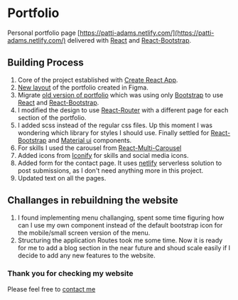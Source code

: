 # Portfolio
Personal portfolio page [https://patti-adams.netlify.com/](https://patti-adams.netlify.com/) delivered with [React](https://pl.reactjs.org/ "React") and [React-Bootstrap](https://react-bootstrap.github.io/ "React-Bootstrap").

## Building Process

1. Core of the project established with [Create React App](https://create-react-app.dev/ "create react app"). 
2. [New layout](https://www.figma.com/file/ZqHg4IBe3kmIUcdloCzK3w/Potrfolio?node-id=0%3A1 "Figma prototype") of the portfolio created in Figma.
3. Migrate [old version of portfolio](https://partycja-a.netlify.com/ "Old portfolio") which was using only [Bootstrap](https://getbootstrap.com/ "Bootstrap") to use [React](https://pl.reactjs.org/ "React") and [React-Bootstrap](https://react-bootstrap.github.io/ "React-Bootstrap").
4. I modified the design to use [React-Router](https://reacttraining.com/react-router/web/guides/quick-start "React-Router") with a different page for each section of the portfolio.
5. I added scss instead of the regular css files. Up this moment I was wondering which library for styles I should use. Finally settled for [React-Bootstrap](https://react-bootstrap.github.io/ "React-Bootstrap") and [Material ui](https://material-ui.com/ "Material UI") components.
5. For skills I used the carousel from [React-Multi-Carousel](https://www.npmjs.com/package/react-multi-carousel "React-Multi-Carousel")
5. Added icons from [Iconify](https://iconify.design/ "Iconify") for skills and social media icons.
6. Added form for the contact page. It uses [netlify](https://www.netlify.com/ "Netlify") serverless solution to post submissions, as I don't need anything more in this project.
7. Updated text on all the pages.

## Challanges in rebuildning the website

1. I found implementing menu challanging, spent some time figuring how can I use my own component instead of the default bootstrap icon for the mobile/small screen version of the menu. 
2. Structuring the application Routes took me some time. Now it is ready for me to add a blog section in the near future and shoud scale easily if I decide to add any new features to the website.

### Thank you for checking my website
Please feel free to [contact me](https://patti-adams.netlify.com/contact "contact")
